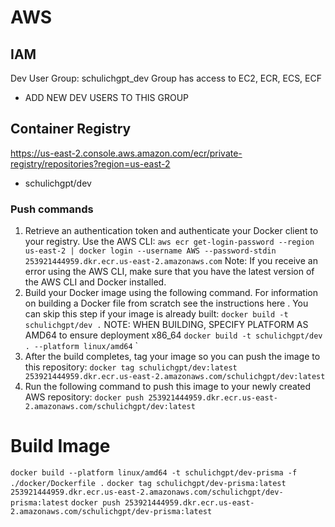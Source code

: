 # AWS

## IAM

Dev User Group: schulichgpt_dev
Group has access to EC2, ECR, ECS, ECF
- ADD NEW DEV USERS TO THIS GROUP


## Container Registry
https://us-east-2.console.aws.amazon.com/ecr/private-registry/repositories?region=us-east-2
- schulichgpt/dev

### Push commands
  1. Retrieve an authentication token and authenticate your Docker client to your registry. Use the AWS CLI:
    `aws ecr get-login-password --region us-east-2 | docker login --username AWS --password-stdin 253921444959.dkr.ecr.us-east-2.amazonaws.com`
    Note: If you receive an error using the AWS CLI, make sure that you have the latest version of the AWS CLI and Docker installed.
  2. Build your Docker image using the following command. For information on building a Docker file from scratch see the instructions here . You can skip this step if your image is already built:
    `docker build -t schulichgpt/dev .`
    NOTE: WHEN BUILDING, SPECIFY PLATFORM AS AMD64 to ensure deployment x86_64
    `docker build -t schulichgpt/dev . --platform linux/amd64`
`
  3. After the build completes, tag your image so you can push the image to this repository:
    `docker tag schulichgpt/dev:latest 253921444959.dkr.ecr.us-east-2.amazonaws.com/schulichgpt/dev:latest`
  4. Run the following command to push this image to your newly created AWS repository:
    `docker push 253921444959.dkr.ecr.us-east-2.amazonaws.com/schulichgpt/dev:latest`

# Build Image
`docker build --platform linux/amd64 -t schulichgpt/dev-prisma -f ./docker/Dockerfile .`
`docker tag schulichgpt/dev-prisma:latest 253921444959.dkr.ecr.us-east-2.amazonaws.com/schulichgpt/dev-prisma:latest`
`docker push 253921444959.dkr.ecr.us-east-2.amazonaws.com/schulichgpt/dev-prisma:latest`
